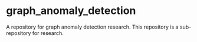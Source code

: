 # graph_anomaly_detection

A repository for graph anomaly detection research. This repository is a sub-repository for research.
